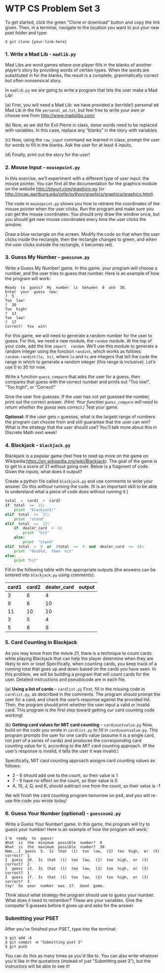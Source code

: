 # WTP CS Problem Set 3

To get started, click the green "Clone or download" button and copy the link given. Then, in a terminal, navigate to the location you want to put your new pset folder and type:
```
$ git clone {your-link-here}
```
 
### 1. Write a Mad Lib - `madlib.py`

Mad  Libs  are  word  games  where  one  player  fills  in  the  blanks  of  another  player’s  story  by  providing  words of  certain  types.  When  the  words  are  substituted  in  for  the  blanks,  the  result  is  a  complete,  grammatically correct  but  often  nonsensical  story.

In `madlib.py` we  are  going  to  write  a  program  that  lets  the  user  make  a  Mad  Lib!

(a) First,  you  will  need  a  Mad  Lib:  we  have  provided  a  (terrible!)  personal  ad  Mad  Lib  in  the  file `personal_ad.txt`,  but  feel  free  to  write  your  own  or  choose  one  from http://www.madglibs.com/

(b) Now,  as  we  did  for  Evil  Pierre  in  class,  some  words  need  to  be  replaced  with  variables.  In  this  case, replace  any  “blanks”  in  the  story  with  variables. 

(c) Now,  using  the `raw_input` command  we  learned  in  class,  prompt  the  user  for  words  to  fill  in  the blanks.  Ask the  user  for  at  least  4  inputs.

(d) Finally,  print  out  the  story  for  the  user!

### 2.  Mouse Input - `mousepoint.py`
In  this  exercise,  we’ll  experiment  with  a  different  type  of  user  input:  the  mouse  pointer.  You  can  find all  the  documentation  for  the  graphics  module  on  the  website http://tinyurl.com/graphics-py (or http://mcsp.wartburg.edu/zelle/python/graphics/graphics/graphics.html). 

The  code  in  `mousepoint.py`  shows  you  how  to  retrieve  the  coordinates  of  the  mouse  pointer  when  the  user  clicks. Run  the  program  and  make  sure  you  can  get  the  mouse  coordinates.  You  should  only  draw  the  window once,  but  you  should  get  new  mouse  coordinates  every  time  the  user  clicks  the  window. 

Draw  a  blue  rectangle  on  the  screen.  Modify  the  code  so  that  when  the  user  clicks  inside  the  rectangle, then  the  rectangle  changes  to  green,  and  when  the  user  clicks  outside  the  rectangle, it  becomes  red.

### 3. Guess My Number - `guessnum.py`
Write  a  Guess  My  Number!  game.  In  this  game,  your  program  will  choose  a  number,  and  the  user  tries to  guess  that  number.  Here  is  an  example  of  how  the  program  will  work:

```
Ready  to  guess?  My  number  is  between  0  and  30.
Enter  your  guess  now:
?  5
Too  low!
?  20
Too  high!
?  13
Too  low!
?  17
Correct!  You  win!
```

For  this  game,  we  will  need  to  generate  a  random  number  for  the  user  to  guess.  For  this,  we  need a  new  module,  the `random` module.  At  the  top  of  your  code,  add  the  line `import  random`.  We’ll use  this  module  to  generate  a  random  integer  using  the  function `randint`,  which  works  as  follows: `random.randint(lo, hi)`,  where `lo` and `hi` are  integers  that  tell  the  code  the  range  in  which  to  generate a  random  integer  (this  range  is  inclusive).  Let’s  use  0  to  30  for  now.

Write  a  function `guess_compare` that  asks  the  user  for  a  guess,  then  compares  that  guess  with  the  correct number  and  prints  out  “Too  low!”,  “Too  high!”,  or  “Correct!” 

Give  the  user  five  guesses.  If  the  user  has  not  yet  guessed  the  number,  print  out  the  correct  answer. *(Hint:  Your  function `guess_compare` will  need  to  return  whether  the  guess  was  correct.)*  Test  your  game.

**Optional:** If  the  user  gets `n` guesses,  what  is  the  largest  range  of  numbers  the  program  can  choose  from and  still  guarantee  that  the  user  can  win?  What  is  the  strategy  that  the  user  should  use?  You’ll  talk more  about  this  in  Discrete  Math  next  week!

### 4. Blackjack - `blackjack.py`
Blackjack  is  a  popular  game  (feel  free  to  read  up  more  on  the  game  on  Wikipedia:https://en.wikipedia.org/wiki/Blackjack).  The  goal  of  the  game  is  to  get  to  a  score  of  21  without  going  over. Below  is  a  fragment  of  code.  Given  the  inputs,  what  does  it  output?

Create a python file called `blackjack.py` and use comments to write your answer. Do  this *without* running  the  code.  (It  is  an  important  skill  to  be  able  to  understand  what  a  piece  of  code does  without  running  it.)

```python
total  =  card1  +  card2
if  total  ==  21:
    print  "blackjack!"
elif  total  >=  17:
    print  "stand"
elif  total  >=  12:
    if  dealer_card  >  6:
        print  "hit"
    else:
        print  "stand"
elif  total  >  9  or  (total  ==  9  and  dealer_card  <=  6):
    print  "double,  then  hit"
else:
    print "hit"
```

Fill in the following table with the appropriate outputs (the answers can be entered into `blackjack.py` using comments):

| card1 | card2 | dealer_card | output |
| ----- | ----- | ----------- | ------ |
| 3     | 8     | 4           |        |
| 9     | 8     | 10          |        |
| 11    | 10    | 10          |        |
| 3     | 5     | 4           |        |
| 5     | 8     | 8           |        |

### 5. Card Counting in Blackjack
As  you  may  know  from  the  movie *21*,  there  is  a  technique  to  count  cards  while  playing  Blackjack  that can  help  the  player  determine  when  they  are  likely  to  win  or  lose!  Specifically,  when  counting  cards,  you keep  track  of  a  running  total  that  goes  up  and  down  based  on  the  cards  you  have  seen.  In  this  problem, we  will  be  building  a  program  that  will  count  cards  for  the  user.  Detailed  instructions  and  pseudocode are  in  each  file.

(a) **Using  a  list  of  cards** – `cardlist.py`
First,  fill  in  the  missing  code  in `cardlist.py`,  as  described  in  the  comments.  The  program  should prompt  the  user  for  a  card,  and  check  the  user’s  response  against  the  provided  list.  Then,  the program  should  print  whether  the  user  input  a  valid  or  invalid  card.  This  program  is  the  first  step toward  getting  our  card  counting  code  working!

(b) **Getting  card  values  for  MIT  card  counting** – `cardcountvalue.py`
Now,  build  on  the  code  you  wrote  in `cardlist.py` to  fill  in `cardcountvalue.py`.  This  program prompts  the  user  for  one  card’s  value  (assume  it  is  a  single  card,  not  part  of  a  series  of  cards)  and produces  the  corresponding  card  counting  value  for  it,  according  to  the  MIT  card  counting  approach. (If  the  user’s  response  is  invalid,  it  tells  the  user  it  was  invalid.) 

Specifically,  MIT  card  counting  approach  assigns  card  counting  values  as  follows:
  * 2  -  6  should  add  one  to  the  count,  so  their  value  is  1
  * 7  -  9  have  no  effect  on  the  count,  so  their  value  is  0
  * A,  10,  J,  Q,  and  K,  should  subtract  one  from  the  count,  so  their  value  is  -1
  
We  will  finish  the  card  counting  program  tomorrow  on  ps4,  and  you  will  re-use  the  code  you  wrote  today!
 
### 6. Guess Your Number (optional) - `guessnum2.py` 
Write  a  Guess  Your  Number!  game.  In  this  game,  the  program  will  try  to  guess  your  number!  Here  is  an example  of  how  the  program  will  work:

```
I'm  ready  to  guess!
What  is  the  minimum  possible  number?  0
What  is  the  maximum  possible  number?  30
Hmm...I  guess  5.  Is  that  (1)  too  low,  (2)  too  high,  or  (3)  correct?  1
I  guess  20.  Is  that  (1)  too  low,  (2)  too  high,  or  (3)  correct?  2
I  guess  13.  Is  that  (1)  too  low,  (2)  too  high,  or  (3)  correct?  1
I  guess  17.  Is  that  (1)  too  low,  (2)  too  high,  or  (3)  correct?  3
Yay!  So  your  number  was  17.  Good  game.
```

Think  about  what  strategy  the  program  should  use  to  guess  your  number.  What  does  it  need  to  remember? These  are  your  variables.  Give  the  computer  5  guesses  before  it  gives  up  and  asks  for  the  answer.

### Submitting your PSET
After you’ve finished your PSET, type into the terminal:
```
$ git add -A
$ git commit -m "Submitting pset 3"
$ git push
```
You can do this as many times as you'd like to. You can also write whatever you'd like in the quotations (instead of just "Submitting pset 3"), but the instructors will be able to see it!
